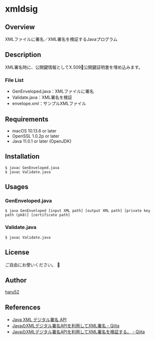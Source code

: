 # xmldsig

## Overview
XMLファイルに署名／XML署名を検証するJavaプログラム


## Description
XML署名時に、公開鍵情報としてX.509公開鍵証明書を埋め込みます。


### File List
- GenEnveloped.java：XMLファイルに署名
- Validate.java：XML署名を検証
- envelope.xml：サンプルXMLファイル


## Requirements
- macOS 10.13.6 or later
- OpenSSL 1.0.2p or later
- Java 11.0.1 or later (OpenJDK)


## Installation
```
$ javac GenEnveloped.java
$ javac Validate.java
```


## Usages
### GenEnveloped.java
`$ java GenEnveloped [input XML path] [output XML path] [private key path (pk8)] [certificate path]`


### Validate.java
`$ javac Validate.java`


## License
ご自由にお使いください。


## Author
[haru52](https://github.com/haru52)


## References
- [Java XML デジタル署名 API](https://docs.oracle.com/javase/jp/6/technotes/guides/security/xmldsig/XMLDigitalSignature.html)
- [JavaのXMLデジタル署名APIを利用してXML署名 - Qiita](https://qiita.com/KevinFQ/items/4e2484a659b618530e72)
- [JavaのXMLデジタル署名APIを利用してXML署名を検証する。 - Qiita](https://qiita.com/KevinFQ/items/24f484de8d51b1cc0b46)